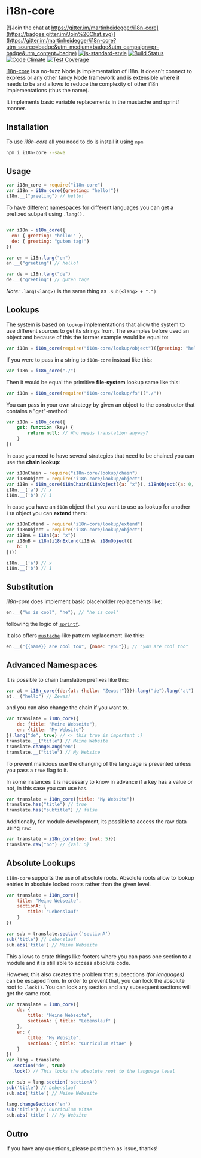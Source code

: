 # i18n-core

[![Join the chat at https://gitter.im/martinheidegger/i18n-core](https://badges.gitter.im/Join%20Chat.svg)](https://gitter.im/martinheidegger/i18n-core?utm_source=badge&utm_medium=badge&utm_campaign=pr-badge&utm_content=badge)
[![js-standard-style](https://img.shields.io/badge/code%20style-standard-brightgreen.svg)](http://standardjs.com/)
[![Build Status](https://travis-ci.org/martinheidegger/i18n-core.svg)](https://travis-ci.org/martinheidegger/i18n-core)
[![Code Climate](https://codeclimate.com/github/martinheidegger/i18n-core/badges/gpa.svg)](https://codeclimate.com/github/martinheidegger/i18n-core)
[![Test Coverage](https://codeclimate.com/github/martinheidegger/i18n-core/badges/coverage.svg)](https://codeclimate.com/github/martinheidegger/i18n-core/coverage)

[i18n-core](https://github.io/martinheidegger/i18n-core) is a no-fuzz Node.js
implementation of i18n. It doesn't connect to express or any other fancy Node
framework and is extensible where it needs to be and allows to reduce the
complexity of other i18n implementations (thus the name).

It implements basic variable replacements in the mustache and sprintf manner.

## Installation

To use *i18n-core* all you need to do is install it using ```npm```

```bash
npm i i18n-core --save
```

## Usage

```JavaScript
var i18n_core = require("i18n-core")
var i18n = i18n_core({greeting: "hello!"})
i18n.__("greeting") // hello!
```

To have different namespaces for different languages you can get a prefixed
subpart using `.lang()`.

```JavaScript

var i18n = i18n_core({
  en: { greeting: "hello!" },
  de: { greeting: "guten tag!"}
})

var en = i18n.lang("en")
en.__("greeting") // hello!

var de = i18n.lang("de")
de.__("greeting") // guten tag!
```

_Note:_ `.lang(<lang>)` is the same thing as `.sub(<lang> + ".")`

## Lookups

The system is based on `lookup` implementations that allow the system to use
different sources to get its strings from. The examples before used an object
and because of this the former example would be equal to:

```JavaScript
var i18n = i18n_core(require("i18n-core/lookup/object")({greeting: "hello!"}))
```

If you were to pass in a string to `i18n-core` instead like this:

```JavaScript
var i18n = i18n_core("./")
```

Then it would be equal the primitive **file-system** lookup same like this:

```JavaScript
var i18n = i18n_core(require("i18n-core/lookup/fs")("./"))
```

You can pass in your own strategy by given an object to the constructor that
contains a "get"-method:

```JavaScript
var i18n = i18n_core({
    get: function (key) {
        return null; // Who needs translation anyway?
    }
})
```

In case you need to have several strategies that need to be chained you can use
the **chain lookup**:

```JavaScript
var i18nChain = require("i18n-core/lookup/chain")
var i18nObject = require("i18n-core/lookup/object")
var i18n = i18n_core(i18nChain(i18nObject({a: "x"}), i18nObject({a: 0, b: 1})))
i18n.__('a') // x
i18n.__('b') // 1
```

In case you have an `i18n` object that you want to use as lookup for another
`i18` object you can **extend** them:

```JavaScript
var i18nExtend = require("i18n-core/lookup/extend")
var i18nObject = require("i18n-core/lookup/object")
var i18nA = i18n({a: "x"})
var i18nB = i18n(i18nExtend(i18nA, i18nObject({
    b: 1
})))

i18n.__('a') // x
i18n.__('b') // 1
```

## Substitution

*i18n-core* does implement basic placeholder replacements like:

```JavaScript
en.__("%s is cool", "he"); // "he is cool"
```

following the logic of [`sprintf`](https://github.com/maritz/node-sprintf).

It also offers [`mustache`](https://github.com/janl/mustache.js)-like pattern
replacement like this:

```JavaScript
en.__("{{name}} are cool too", {name: "you"}); // "you are cool too"
```

## Advanced Namespaces

It is possible to chain translation prefixes like this:

```JavaScript
var at = i18n_core({de:{at: {hello: "Zewas!"}}}).lang("de").lang("at");
at.__("hello") // Zewas!
```

and you can also change the chain if you want to.

```JavaScript
var translate = i18n_core({
    de: {title: "Meine Webseite"},
    en: {title: "My Website"}
}).lang("de", true) // <- this true is important :)
translate.__("title") // Meine Website
translate.changeLang("en")
translate.__("title") // My Website
```

To prevent malicious use the changing of the language is prevented unless you
pass a `true` flag to it.

In some instances it is necessary to know in advance if a key has a value or
not, in this case you can use `has`.

```JavaScript
var translate = i18n_core({title: "My Website"})
translate.has("title") // true
translate.has("subtitle") // false
```

Additionally, for module development, its possible to access the raw data
using `raw`:

```JavaScript
var translate = i18n_core({no: {val: 5}})
translate.raw("no") // {val: 5}
```

## Absolute Lookups

`i18n-core` supports the use of absolute roots. Absolute roots allow to lookup
entries in absolute locked roots rather than the given level.

```javascript
var translate = i18n_core({
    title: "Meine Webseite",
    sectionA: {
        title: "Lebenslauf"
    }
})

var sub = translate.section('sectionA')
sub('title') // Lebenslauf
sub.abs('title') // Meine Webseite
```

This allows to crate things like footers where you can pass one section to a
module and it is still able to access absolute code.

However, this also creates the problem that subsections _(for languages)_ can be
escaped from. In order to prevent that, you can lock the absolute root to
`.lock()`. You can lock any section and any subsequent sections will get the
same root.

```javascript
var translate = i18n_core({
    de: {
        title: "Meine Webseite",
        sectionA: { title: "Lebenslauf" }
    },
    en: {
        title: "My Website",
        sectionA: { title: "Curriculum Vitae" }
    }
})
var lang = translate
  .section('de', true)
  .lock() // This locks the absolute root to the language level

var sub = lang.section('sectionA')
sub('title') // Lebenslauf
sub.abs('title') // Meine Webseite

lang.changeSection('en')
sub('title') // Curriculum Vitae
sub.abs('title') // My Website
```

## Outro

If you have any questions, please post them as issue, thanks!
